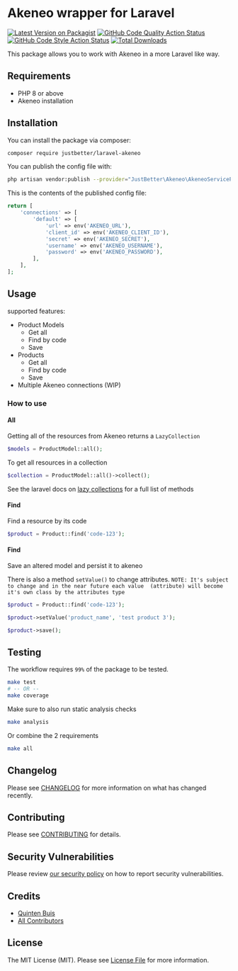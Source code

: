 # Akeneo wrapper for Laravel

[![Latest Version on Packagist](https://img.shields.io/packagist/v/justbetter/laravel-akeneo.svg?style=flat-square)](https://packagist.org/packages/justbetter/laravel-akeneo)
[![GitHub Code Quality Action Status](https://img.shields.io/github/workflow/status/justbetter/laravel-akeneo/code-quality?label=tests+%26+static+analysis)](https://github.com/justbetter/laravel-akeneo/actions/workflows/code-quality.yml?query=workflow%3Acode-quality++branch%3Amain)
[![GitHub Code Style Action Status](https://img.shields.io/github/workflow/status/justbetter/laravel-akeneo/Check%20&%20fix%20styling?label=code%20style)](https://github.com/justbetter/laravel-akeneo/actions?query=workflow%3A"Check+%26+fix+styling"+branch%3Amain)
[![Total Downloads](https://img.shields.io/packagist/dt/justbetter/laravel-akeneo.svg?style=flat-square)](https://packagist.org/packages/justbetter/laravel-akeneo)

This package allows you to work with Akeneo in a more Laravel like way.

## Requirements

* PHP 8 or above
* Akeneo installation

## Installation

You can install the package via composer:

```bash
composer require justbetter/laravel-akeneo
```

You can publish the config file with:
```bash
php artisan vendor:publish --provider="JustBetter\Akeneo\AkeneoServiceProvider" --tag="laravel-akeneo-config"
```

This is the contents of the published config file:

```php
return [
    'connections' => [
        'default' => [
            'url' => env('AKENEO_URL'),
            'client_id' => env('AKENEO_CLIENT_ID'),
            'secret' => env('AKENEO_SECRET'),
            'username' => env('AKENEO_USERNAME'),
            'password' => env('AKENEO_PASSWORD'),
        ],
    ],
];
```

## Usage

supported features:
* Product Models
  * Get all
  * Find by code
  * Save
* Products
  * Get all
  * Find by code
  * Save
* Multiple Akeneo connections (WIP)

### How to use

#### All
Getting all of the resources from Akeneo returns a `LazyCollection`
```php
$models = ProductModel::all();
```
To get all resources in a collection
```php
$collection = ProductModel::all()->collect();
```
See the laravel docs on [lazy collections](https://laravel.com/docs/8.x/collections#lazy-collections) for a full list of methods


#### Find
Find a resource by its code
```php
$product = Product::find('code-123');
```

#### Find
Save an altered model and persist it to akeneo

There is also a method `setValue()` to change attributes. 
`NOTE: It's subject to change and in the near future each value 
(attribute) will become it's own class by the attributes type`
```php
$product = Product::find('code-123');

$product->setValue('product_name', 'test product 3');

$product->save();
```

## Testing

The workflow requires `99%` of the package to be tested.

```bash
make test
# -- OR --
make coverage
```

Make sure to also run static analysis checks
```bash
make analysis
```

Or combine the 2 requirements
```bash
make all
```

## Changelog

Please see [CHANGELOG](CHANGELOG.md) for more information on what has changed recently.

## Contributing

Please see [CONTRIBUTING](.github/CONTRIBUTING.md) for details.

## Security Vulnerabilities

Please review [our security policy](../../security/policy) on how to report security vulnerabilities.

## Credits

- [Quinten Buis](https://github.com/quintenbuis)
- [All Contributors](../../contributors)

## License

The MIT License (MIT). Please see [License File](LICENSE.md) for more information.
